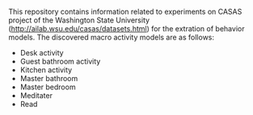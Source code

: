 This repository contains information related to experiments on CASAS project of the Washington State University (http://ailab.wsu.edu/casas/datasets.html) for the extration of behavior models. The discovered macro activity models are as follows:

* Desk activity
* Guest bathroom activity
* Kitchen activity
* Master bathroom
* Master bedroom
* Meditater
* Read
